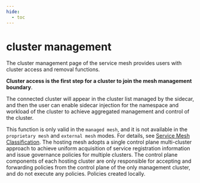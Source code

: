 ```yaml
---
hide:
  - toc
---
```


# cluster management

The cluster management page of the service mesh provides users with cluster access and removal functions.

**Cluster access is the first step for a cluster to join the mesh management boundary**.

The connected cluster will appear in the cluster list managed by the sidecar, and then the user can enable sidecar injection for the namespace and workload of the cluster to achieve aggregated management and control of the cluster.

This function is only valid in the `managed mesh`, and it is not available in the `proprietary mesh` and `external mesh` modes. For details, see [Service Mesh Classification](../servicemesh/README.md).
The hosting mesh adopts a single control plane multi-cluster approach to achieve uniform acquisition of service registration information and issue governance policies for multiple clusters. The control plane components of each hosting cluster are only responsible for accepting and forwarding policies from the control plane of the only management cluster, and do not execute any policies. Policies created locally.